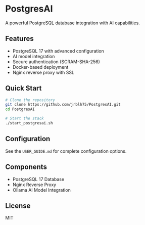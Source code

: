 # PostgresAI

A powerful PostgreSQL database integration with AI capabilities.

## Features

- PostgreSQL 17 with advanced configuration
- AI model integration
- Secure authentication (SCRAM-SHA-256)
- Docker-based deployment
- Nginx reverse proxy with SSL

## Quick Start

```bash
# Clone the repository
git clone https://github.com/jrblh75/PostgresAI.git
cd PostgresAI

# Start the stack
./start_postgresai.sh
```

## Configuration

See the `USER_GUIDE.md` for complete configuration options.

## Components

- PostgreSQL 17 Database
- Nginx Reverse Proxy
- Ollama AI Model Integration

## License

MIT
